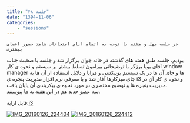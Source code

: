 ```yaml
---
title: "جلسه ۴۸"
date: "1394-11-06"
categories:
    - "sessions"
---
```

    در جلسه چهل و هشتم با توجه به اتمام ایام امتحانات شاهد حضور اعضای بیشتری
بودیم. جلسه طبق هفته های گذشته در خانه جوان برگزار شد و جلسه با صحبت جناب آقای
پویا برزگر با توضیحاتی پیرامون تسلط بیشتر بر سیستم و نحوه ی کار window manager
ها و جای آن ها در یک سیستم یونیکسی و مزایا و دلایل استفاده از آن ها به جای
میزکارها آغاز شد و با معرفی نرم افزار مدیریت پنجره ی i3 و نحوه ی کار آن در
مدیریت پنجره ها و توضیح مختصری در مورد نحوه ی پیکربندی آن پایان یافت.  
سه عضو جدید هم در این هفته به ما پیوستند.

فایل ارایه:[i3](https://shirazlug.ir/wp-content/uploads/2016/01/i3.odp)

[![IMG_20160126_224404](../../img/a1f0798e-fdbb-11e6-86dd-a088b4d860141488289299.8982513.jpg)](img/a1f0798e-fdbb-11e6-86dd-a088b4d860141488289299.8982513.jpg)
[![IMG_20160126_224412](../../img/a1f07d08-fdbb-11e6-86dd-a088b4d860141488289299.8983192.jpg)](img/a1f07d08-fdbb-11e6-86dd-a088b4d860141488289299.8983192.jpg)
